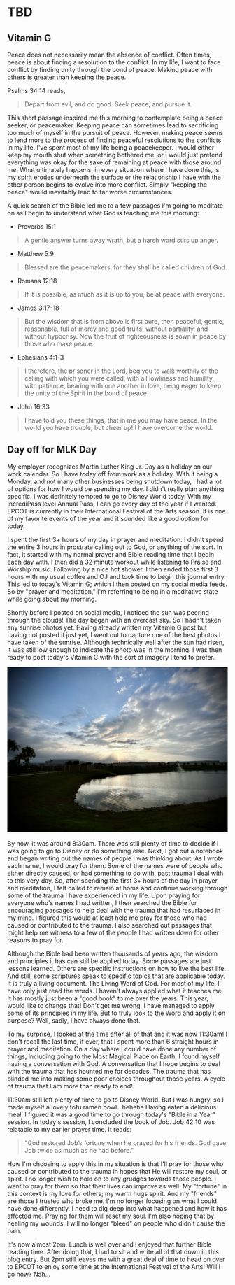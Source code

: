 # TBD

## Vitamin G

Peace does not necessarily mean the absence of conflict. Often times, peace is about finding a resolution to the conflict. In my life, I want to face conflict by finding unity through the bond of peace. Making peace with others is greater than keeping the peace.

Psalms 34:14 reads,

> Depart from evil, and do good. Seek peace, and pursue it.

This short passage inspired me this morning to contemplate being a peace seeker, or peacemaker. Keeping peace can sometimes lead to sacrificing too much of myself in the pursuit of peace. However, making peace seems to lend more to the process of finding peaceful resolutions to the conflicts in my life. I've spent most of my life being a peacekeeper. I would either keep my mouth shut when something bothered me, or I would just pretend everything was okay for the sake of remaining at peace with those around me. What ultimately happens, in every situation where I have done this, is my spirit erodes underneath the surface or the relationship I have with the other person begins to evolve into more conflict. Simply "keeping the peace" would inevitably lead to far worse circumstances.

A quick search of the Bible led me to a few passages I'm going to meditate on as I begin to understand what God is teaching me this morning:

* Proverbs 15:1
> A gentle answer turns away wrath, but a harsh word stirs up anger.

* Matthew 5:9
> Blessed are the peacemakers, for they shall be called children of God.

* Romans 12:18
> If it is possible, as much as it is up to you, be at peace with everyone.

* James 3:17-18
> But the wisdom that is from above is first pure, then peaceful, gentle, reasonable, full of mercy and good fruits, without partiality, and without hypocrisy. Now the fruit of righteousness is sown in peace by those who make peace.

* Ephesians 4:1-3
> I therefore, the prisoner in the Lord, beg you to walk worthily of the calling with which you were called, with all lowliness and humility, with patience, bearing with one another in love, being eager to keep the unity of the Spirit in the bond of peace.

* John 16:33
> I have told you these things, that in me you may have peace. In the world you have trouble; but cheer up! I have overcome the world.

## Day off for MLK Day

My employer recognizes Martin Luther King Jr. Day as a holiday on our work calendar. So I have today off from work as a holiday. With it being a Monday, and not many other businesses being shutdown today, I had a lot of options for how I would be spending my day. I didn't really plan anything specific. I was definitely tempted to go to Disney World today. With my IncrediPass level Annual Pass, I can go every day of the year if I wanted. EPCOT is currently in their International Festival of the Arts season. It is one of my favorite events of the year and it sounded like a good option for today.

I spent the first 3+ hours of my day in prayer and meditation. I didn't spend the entire 3 hours in prostrate calling out to God, or anything of the sort. In fact, it started with my normal prayer and Bible reading time that I begin each day with. I then did a 32 minute workout while listening to Praise and Worship music. Following by a nice hot shower. I then ended those first 3 hours with my usual coffee and OJ and took time to begin this journal entry. This led to today's Vitamin G; which I then posted on my social media feeds. So by "prayer and meditation," I'm referring to being in a meditative state while going about my morning.

Shortly before I posted on social media, I noticed the sun was peering through the clouds! The day began with an overcast sky. So I hadn't taken any sunrise photos yet. Having already written my Vitamin G post but having not posted it just yet, I went out to capture one of the best photos I have taken of the sunrise. Although technically well after the sun had risen, it was still low enough to indicate the photo was in the morning. I was then ready to post today's Vitamin G with the sort of imagery I tend to prefer.

![Sunrise peering through the clouds over a building and pond](./img/IMG_1905.jpeg)

By now, it was around 8:30am. There was still plenty of time to decide if I was going to go to Disney or do something else. Next, I got out a notebook and began writing out the names of people I was thinking about. As I wrote each name, I would pray for them. Some of the names were of people who either directly caused, or had something to do with, past trauma I deal with to this very day. So, after spending the first 3+ hours of the day in prayer and meditation, I felt called to remain at home and continue working through some of the trauma I have experienced in my life. Upon praying for everyone who's names I had written, I then searched the Bible for encouraging passages to help deal with the trauma that had resurfaced in my mind. I figured this would at least help me pray for those who had caused or contributed to the trauma. I also searched out passages that might help me witness to a few of the people I had written down for other reasons to pray for.

Although the Bible had been written thousands of years ago, the wisdom and principles it has can still be applied today. Some passages are just lessons learned. Others are specific instructions on how to live the best life. And still, some scriptures speak to specific topics that are applicable today. It is truly a living document. The Living Word of God. For most of my life, I have only just read the words. I haven't always applied what it teaches me. It has mostly just been a "good book" to me over the years. This year, I would like to change that! Don't get me wrong, I have managed to apply some of its principles in my life. But to truly look to the Word and apply it on purpose? Well, sadly, I have always done that.

To my surprise, I looked at the time after all of that and it was now 11:30am! I don't recall the last time, if ever, that I spent more than 6 straight hours in prayer and meditation. On a day where I could have done any number of things, including going to the Most Magical Place on Earth, I found myself having a conversation with God. A conversation that I hope begins to deal with the trauma that has haunted me for decades. The trauma that has blinded me into making some poor choices throughout those years. A cycle of trauma that I am more than ready to end!

11:30am still left plenty of time to go to Disney World. But I was hungry, so I made myself a lovely tofu ramen bowl...hehehe Having eaten a delicious meal, I figured it was a good time to go through today's "Bible in a Year" session. In today's session, I concluded the book of Job. Job 42:10 was relatable to my earlier prayer time. It reads:

> "God restored Job’s fortune when he prayed for his friends. God gave Job twice as much as he had before."

How I'm choosing to apply this in my situation is that I'll pray for those who caused or contributed to the trauma in hopes that He will restore my soul, or spirit. I no longer wish to hold on to any grudges towards those people. I want to pray for them so that their lives can improve as well. My "fortune" in this context is my love for others; my warm hugs spirit. And my "friends" are those I trusted who broke me. I'm no longer focusing on what I could have done differently. I need to dig deep into what happened and how it has affected me. Praying for them will reset my soul. I'm also hoping that by healing my wounds, I will no longer "bleed" on people who didn't cause the pain.

It's now almost 2pm. Lunch is well over and I enjoyed that further Bible reading time. After doing that, I had to sit and write all of that down in this blog entry. But 2pm still leaves me with a great deal of time to head on over to EPCOT to enjoy some time at the International Festival of the Arts! Will I go now? Nah...

